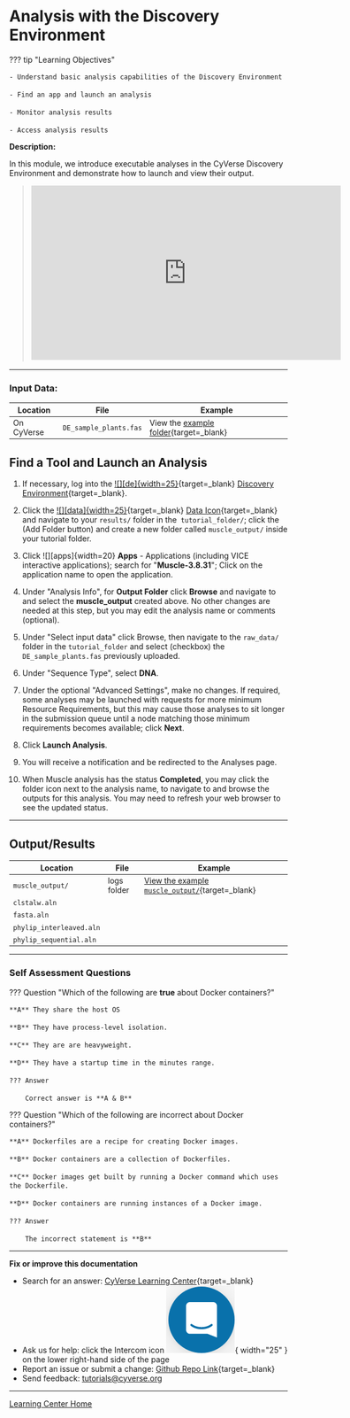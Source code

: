 # Analysis with the Discovery Environment

??? tip "Learning Objectives"

    - Understand basic analysis capabilities of the Discovery Environment

    - Find an app and launch an analysis
    
    - Monitor analysis results
    
    - Access analysis results

**Description:**

In this module, we introduce executable analyses in the CyVerse Discovery Environment and demonstrate how to launch and view their output.

> <div class="video-container">
> <iframe width="560" height="315" src="https://www.youtube.com/embed/LBtyt5bG2VY" title="YouTube video player" frameborder="0" allow="accelerometer; autoplay; clipboard-write; encrypted-media; gyroscope; picture-in-picture" allowfullscreen></iframe>
> </div>

------------------------------------------------------------------------

### Input Data:

| Location | File | Example |
|----------|------|---------|
| On CyVerse | `DE_sample_plants.fas` | View the [example folder](https://datacommons.cyverse.org/browse/iplant/home/shared/cyverse_training/cyverse_mooc){target=_blank} |

## Find a Tool and Launch an Analysis

1. If necessary, log into the [![][de]{width=25}](https://de.cyverse.org){target=_blank} [Discovery Environment](https://de.cyverse.org){target=_blank}.

2. Click the [![][data]{width=25}](https://de.cyverse.org/data/){target=_blank} [Data Icon](https://de.cyverse.org/data){target=_blank} and navigate to your `results/` folder in the` tutorial_folder/`; click the (Add Folder button) and create a new folder called `muscle_output/` inside your tutorial folder.

3.  Click ![][apps]{width=20} **Apps** - Applications (including VICE interactive applications); search for "**Muscle-3.8.31**"; Click on the application name to open the application.

4.  Under "Analysis Info", for **Output Folder** click **Browse** and
    navigate to and select the **muscle\_output** created above. No
    other changes are needed at this step, but you may edit the analysis
    name or comments (optional).
5.  Under "Select input data" click Browse, then navigate to the `raw_data/` folder in the `tutorial_folder` and select (checkbox) the `DE_sample_plants.fas` previously uploaded.

6.  Under "Sequence Type", select **DNA**.

7.  Under the optional "Advanced Settings", make no changes. If required, some analyses may be launched with requests for more minimum Resource Requirements, but this may cause those analyses to sit longer in the submission queue until a node matching those minimum requirements becomes available; click **Next**.

8.  Click **Launch Analysis**.

9.  You will receive a notification and be redirected to the Analyses page.

10. When Muscle analysis has the status **Completed**, you may click the folder icon next to the analysis name, to navigate to and browse the outputs for this analysis. You may need to refresh your web browser    to see the updated status.

------------------------------------------------------------------------

## Output/Results

| Location | File | Example |
|----------|------|---------|
| `muscle_output/`  | logs folder | [View the example `muscle_output/`](https://datacommons.cyverse.org/browse/iplant/home/shared/cyverse_training/cyverse_mooc/tutorial_folder/results/muscle_output){target=_blank} |
| `clstalw.aln` | |
| `fasta.aln` | | 
| `phylip_interleaved.aln` | | 
| `phylip_sequential.aln` | |

------------------------------------------------------------------------

### Self Assessment Questions

??? Question "Which of the following are **true** about Docker containers?"

    **A** They share the host OS
    
    **B** They have process-level isolation.
    
    **C** They are are heavyweight.

    **D** They have a startup time in the minutes range.

    ??? Answer

        Correct answer is **A & B**

??? Question "Which of the following are incorrect about Docker containers?"
    
    **A** Dockerfiles are a recipe for creating Docker images.
    
    **B** Docker containers are a collection of Dockerfiles.
    
    **C** Docker images get built by running a Docker command which uses the Dockerfile.

    **D** Docker containers are running instances of a Docker image.

    ??? Answer
    
        The incorrect statement is **B**

-----------------------------------------------------------------------

**Fix or improve this documentation**

  - Search for an answer:
     [CyVerse Learning Center](https://learning.cyverse.org){target=_blank}
  - Ask us for help:
    click the Intercom icon ![Intercom](assets/intercom.png){ width="25" } on the lower right-hand side of the page
  - Report an issue or submit a change:
    [Github Repo Link](https://github.com/cyverse-learning-materials/){target=_blank}
  - Send feedback: <tutorials@cyverse.org>
  
------------------------------------------------------------------------

[Learning Center Home](http://learning.cyverse.org/)
